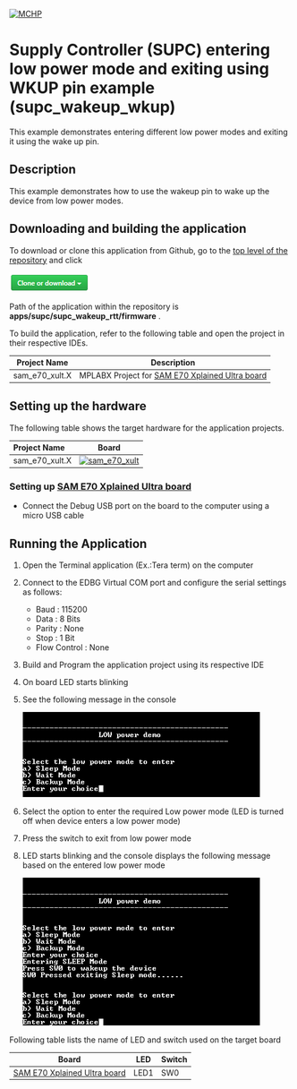 [![MCHP](https://www.microchip.com/ResourcePackages/Microchip/assets/dist/images/logo.png)](https://www.microchip.com)

# Supply Controller (SUPC) entering low power mode and exiting using WKUP pin example (supc_wakeup_wkup)

This example demonstrates entering different low power modes and exiting it using the wake up pin.

## Description

This example demonstrates how to use the wakeup pin to wake up the device from low power modes.

## Downloading and building the application

To download or clone this application from Github, go to the [top level of the repository](https://github.com/Microchip-MPLAB-Harmony/csp_apps_sam_e70_s70_v70_v71) and click

![clone](../../../docs/images/clone.png)

Path of the application within the repository is **apps/supc/supc_wakeup_rtt/firmware** .

To build the application, refer to the following table and open the project in their respective IDEs.

| Project Name      | Description                                    |
| ----------------- | ---------------------------------------------- |
| sam_e70_xult.X    | MPLABX Project for [SAM E70 Xplained Ultra board](https://www.microchip.com/DevelopmentTools/ProductDetails/PartNO/DM320113)|     |

## Setting up the hardware

The following table shows the target hardware for the application projects.

| Project Name| Board|
|:---------|:---------:|
|sam_e70_xult.X|[![sam_e70_xult](https://www.microchip.com/_ImagedCopy/180730-MCU32-PHOTO-DM320113-Angle-7x5.jpg)](https://www.microchip.com/DevelopmentTools/ProductDetails/PartNO/DM320113)|

### Setting up [SAM E70 Xplained Ultra board](https://www.microchip.com/DevelopmentTools/ProductDetails/PartNO/DM320113)

- Connect the Debug USB port on the board to the computer using a micro USB cable

## Running the Application

1. Open the Terminal application (Ex.:Tera term) on the computer
2. Connect to the EDBG Virtual COM port and configure the serial settings as follows:
    - Baud : 115200
    - Data : 8 Bits
    - Parity : None
    - Stop : 1 Bit
    - Flow Control : None
3. Build and Program the application project using its respective IDE
4. On board LED starts blinking
5. See the following message in the console

    ![output_1](images/output_supc_wakeup_wkup_1.png)

6. Select the option to enter the required Low power mode (LED is turned off when device enters a low power mode)
7. Press the switch to exit from low power mode
8. LED starts blinking and the console displays the following message based on the entered low power mode

    ![output_2](images/output_supc_wakeup_wkup_2.png)

Following table lists the name of LED and switch used on the target board

| Board | LED  | Switch |
| ----- | --------- |----- |
| [SAM E70 Xplained Ultra board](https://www.microchip.com/DevelopmentTools/ProductDetails/PartNO/DM320113)    |LED1 | SW0 |

